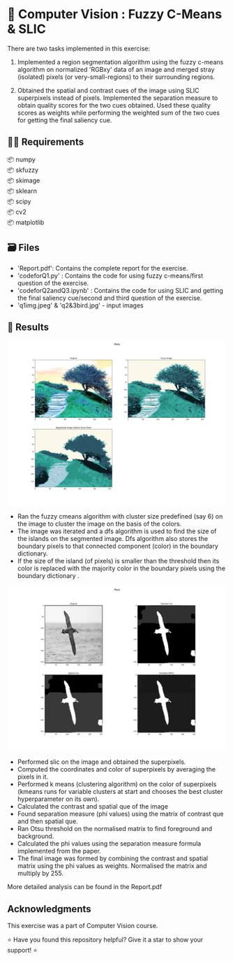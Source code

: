 # :pushpin: Computer Vision : Fuzzy C-Means & SLIC

There are two tasks implemented in this exercise:

1. Implemented a region segmentation algorithm using the fuzzy c-means algorithm on normalized 'RGBxy' data of an image and merged stray (isolated) pixels (or very-small-regions) to their surrounding regions.

2. Obtained the spatial and contrast cues of the image using SLIC superpixels instead of pixels. Implemented the separation measure to obtain quality scores for the two cues obtained. Used these quality scores as weights while performing the weighted sum of the two cues for getting the final saliency cue.


## :technologist: Requirements

:package: numpy <br>
:package: skfuzzy <br>
:package: skimage <br>
:package: sklearn <br>
:package: scipy <br>
:package: cv2 <br>
:package: matplotlib

## :card_file_box: Files
* 'Report.pdf': Contains the complete report for the exercise.<br>
* 'codeforQ1.py' : Contains the code for using fuzzy c-means/first question of the exercise.<br>
* 'codeforQ2andQ3.ipynb' : Contains the code for using SLIC and getting the final saliency cue/second and third question of the exercise.<br>
* 'q1img.jpeg' & 'q2&3bird.jpg' - input images


## :monocle_face: Results


![Fuzzy image](./Ans1.jpg)<br>

* Ran the fuzzy cmeans algorithm with cluster size predefined (say 6) on the image to cluster the image on the basis of the colors.
* The image was iterated and a dfs algorithm is used to find the size of the islands on the segmented image. Dfs algorithm also stores the boundary pixels to that connected component (color) in the boundary dictionary.
* If the size of the island (of pixels) is smaller than the threshold then its color is replaced with the majority color in the boundary pixels using the boundary dictionary .

![SLIC](./Ans2&3.jpg)

* Performed slic on the image and obtained the superpixels.
* Computed the coordinates and color of superpixels by averaging the pixels in it.
* Performed k means (clustering algorithm) on the color of superpixels (kmeans runs for variable clusters at start and chooses the best cluster hyperparameter on its own).
* Calculated the contrast and spatial que of the image
* Found separation measure (phi values) using the matrix of contrast que and then spatial que.
* Ran Otsu threshold on the normalised matrix to find foreground and background.
* Calculated the phi values using the separation measure formula implemented from the paper.
* The final image was formed by combining the contrast and spatial matrix using the phi values as weights. Normalised the matrix and multiply by 255.

More detailed analysis can be found in the Report.pdf

## Acknowledgments
This exercise was a part of Computer Vision course.

:star: Have you found this repository helpful? Give it a star to show your support! :star:

